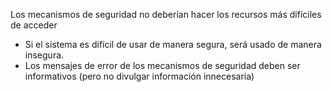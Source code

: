 Los mecanismos de seguridad no deberían hacer los recursos más difíciles de acceder

- Si el sistema es difícil de usar de manera segura, será usado de manera insegura.
- Los mensajes de error de los mecanismos de seguridad deben ser informativos (pero no divulgar información innecesaria)
